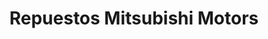 ---
title: "Repuestos Mitsubishi Motors"
url: /asuncion/repuestos-mitsubishi-motors/
shop: piezas de automóviles
---